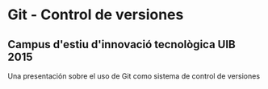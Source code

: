 # Git - Control de versiones
## Campus d'estiu d'innovació tecnològica UIB 2015

Una presentación sobre el uso de Git como sistema de control de versiones
